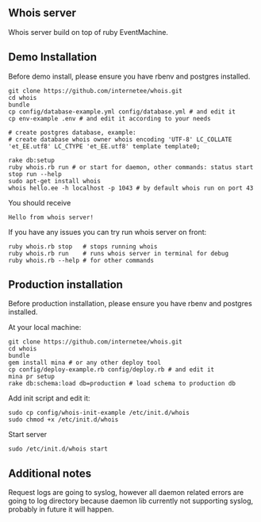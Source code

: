 Whois server
------------

Whois server build on top of ruby EventMachine.


Demo Installation
-----------------

Before demo install, please ensure you have rbenv and postgres installed. 

    git clone https://github.com/internetee/whois.git
    cd whois
    bundle
    cp config/database-example.yml config/database.yml # and edit it
    cp env-example .env # and edit it according to your needs

    # create postgres database, example:
    # create database whois owner whois encoding 'UTF-8' LC_COLLATE 'et_EE.utf8' LC_CTYPE 'et_EE.utf8' template template0;

    rake db:setup
    ruby whois.rb run # or start for daemon, other commands: status start stop run --help
    sudo apt-get install whois
    whois hello.ee -h localhost -p 1043 # by default whois run on port 43

You should receive 

    Hello from whois server!

If you have any issues you can try run whois server on front:

    ruby whois.rb stop   # stops running whois
    ruby whois.rb run    # runs whois server in terminal for debug
    ruby whois.rb --help # for other commands


Production installation
-----------------------

Before production installation, please ensure you have rbenv and postgres installed.

At your local machine:

    git clone https://github.com/internetee/whois.git
    cd whois
    bundle
    gem install mina # or any other deploy tool
    cp config/deploy-example.rb config/deploy.rb # and edit it
    mina pr setup 
    rake db:schema:load db=production # load schema to production db

Add init script and edit it:

    sudo cp config/whois-init-example /etc/init.d/whois
    sudo chmod +x /etc/init.d/whois

Start server

    sudo /etc/init.d/whois start


Additional notes
----------------

Request logs are going to syslog, however all daemon related errors are going to log directory because 
daemon lib currently not supporting syslog, probably in future it will happen.
